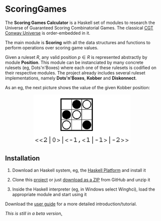 ScoringGames
============

The <b>Scoring Games Calculator</b> is a Haskell set of modules to research the Universe of Guaranteed Scoring Combinatorial Games. The classical [CGT Conway Universe](http://en.wikipedia.org/wiki/Surreal_number) is order-embedded in it.

The main module is **Scoring** with all the data structures and functions to perform operations over scoring game values.

Given a ruleset $R$, any valid position $p \in R$ is represented abstractly by module **Position**. This module can be instanciated by many concrete rulesets (eg, Dots'n'Boxes) where each one of these rulesets is codified on their respective modules. The project already includes several ruleset implementations, namely **Dots'n'Boxes**, **Kobber** and **Diskonnect**.

As an eg, the next picture shows the value of the given Kobber position:

<center><img src="scoringEg.png" style="width:316 px;height:164px" alt="Kobber position" ></center>

## Installation

1. Download an Haskell system, eg, the [Haskell Platform](https://www.haskell.org/platform/) and install it

2. Clone this [project](https://github.com/jpneto/ScoringGames) or just [download as a ZIP](https://github.com/jpneto/ScoringGames/archive/master.zip) from GitHub and unzip it

3. Inside the Haskell interpreter (eg, in Windows select Winghci), load the appropriate module and start using it

Download the [user guide](https://github.com/jpneto/ScoringGames/blob/master/userGuide/userGuide.pdf?raw=true) for a more detailed introduction/tutorial.

_This is still in a beta version[.](http://htmlpreview.github.io/?https://github.com/jpneto/ScoringGames/blob/master/README.html)_ 